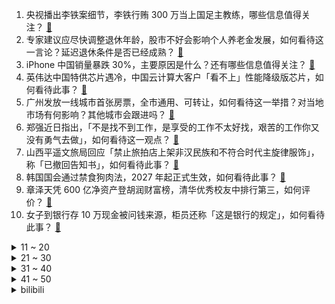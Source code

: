1. 央视播出李铁案细节，李铁行贿 300 万当上国足主教练，哪些信息值得关注？ [:link:](https://www.zhihu.com/question/638790259)
2. 专家建议应尽快调整退休年龄，股市不好会影响个人养老金发展，如何看待这一言论？延迟退休条件是否已经成熟？ [:link:](https://www.zhihu.com/question/638759007)
3. iPhone 中国销量暴跌 30%，主要原因是什么？还有哪些信息值得关注？ [:link:](https://www.zhihu.com/question/638701049)
4. 英伟达中国特供芯片遇冷，中国云计算大客户「看不上」性能降级版芯片，如何看待此事？ [:link:](https://www.zhihu.com/question/638603284)
5. 广州发放一线城市首张房票，全市通用、可转让，如何看待这一举措？对当地市场有何影响？其他城市会跟进吗？ [:link:](https://www.zhihu.com/question/638738197)
6. 郑强近日指出，「不是找不到工作，是享受的工作不太好找，艰苦的工作你又没有勇气去做」，如何看待这一观点？ [:link:](https://www.zhihu.com/question/638541282)
7. 山西平遥文旅局回应「禁止旅拍店上架非汉民族和不符合时代主旋律服饰」，称「已撤回告知书」，如何看待此事？ [:link:](https://www.zhihu.com/question/638698701)
8. 韩国国会通过禁食狗肉法，2027 年起正式生效，如何看待此事？ [:link:](https://www.zhihu.com/question/638749362)
9. 章泽天凭 600 亿净资产登胡润财富榜，清华优秀校友中排行第三，如何评价？ [:link:](https://www.zhihu.com/question/638704607)
10. 女子到银行存 10 万现金被问钱来源，柜员还称「这是银行的规定」，如何看待此事？ [:link:](https://www.zhihu.com/question/638579578)
<details>
<summary>11 ~ 20</summary>

11. 为何狙击手不能通过射击孔击中碉堡里的士兵？ [:link:](https://www.zhihu.com/question/497980764)
12. 李铁案细节公布，冲超奇迹全是假球，能赢也要花 1400 万买通对方，如何看待此事？ [:link:](https://www.zhihu.com/question/638790095)
13. 生成式 AI 的发展方向，应当是 Chat 还是 Agent？ [:link:](https://www.zhihu.com/question/637090848)
14. 文笔挑战，孤星伴残月，下句怎么接？ [:link:](https://www.zhihu.com/question/638692777)
15. 如何评价电视剧《繁花》大结局？ [:link:](https://www.zhihu.com/question/638781464)
16. 为什么猫都喜欢把东西从桌子上推下去？ [:link:](https://www.zhihu.com/question/363717987)
17. 央视播出李铁案细节，纪委工作人员透露，李铁带队两次升入中超，背后都是大量的假球，哪些信息值得关注？ [:link:](https://www.zhihu.com/question/638789613)
18. 哈尔滨的爆火和之前淄博的爆火有什么区别？ [:link:](https://www.zhihu.com/question/638308083)
19. 武装力量「二把手」美防长住 ICU 多日，白宫国会被曝不知情，为何延迟数天才发布消息？释放了哪些信号？ [:link:](https://www.zhihu.com/question/638603451)
20. 父母的教养方式是如何影响个体成人后的行为模式的？是否有办法调整？如何调整？ [:link:](https://www.zhihu.com/question/633249689)
</details>
<details>
<summary>21 ~ 30</summary>

21. 有喜欢三笘薫的吗，大家觉得他夏窗有没有可能登陆豪门？ [:link:](https://www.zhihu.com/question/638477987)
22. 6 人单独或共同奸淫不满 14 周岁幼女，均被判刑，如何从法律角度解读？ [:link:](https://www.zhihu.com/question/638709568)
23. 是什么导致了「原生家庭」的概念在当下被放大？原生家庭「创伤」属于 C-PTSD 吗？有什么区别？ [:link:](https://www.zhihu.com/question/633249761)
24. 哪些剃须刀适合作为新年礼物送给男友？ [:link:](https://www.zhihu.com/question/637072597)
25. 神经网络能否被严谨地解释为符号逻辑？ [:link:](https://www.zhihu.com/question/637090808)
26. 武汉长江大桥退休后，火车要怎么过江？ [:link:](https://www.zhihu.com/question/305242284)
27. 把十步一个的大药房换成十步一个的健身房，未来会更好吗? [:link:](https://www.zhihu.com/question/632589741)
28. 函数式语言流行不起来的原因是什么? [:link:](https://www.zhihu.com/question/607322116)
29. 2024 年春节，有什么健康好物值得纳入自己的「年货清单」？ [:link:](https://www.zhihu.com/question/637095247)
30. 为什么有人身处打压式家庭里还能自信起来? [:link:](https://www.zhihu.com/question/620407074)
</details>
<details>
<summary>31 ~ 40</summary>

31. 今年想要增力增肌，明年再入门拳击和MMA，希望所做的力量训练对未来的格斗能力有用，该怎么选择动作? [:link:](https://www.zhihu.com/question/635916849)
32. 分享一下你的年度猫片吧？ [:link:](https://www.zhihu.com/question/636480005)
33. 如果宜修在皇帝对纯元一见钟情提婚时受刺激流产死了or失去孩子时在雨中狂奔死了会怎么样？ [:link:](https://www.zhihu.com/question/638476026)
34. 有什么 C++ dll 防反编译和调试的方案？ [:link:](https://www.zhihu.com/question/638411497)
35. 2023 年民航亏损近 300 亿，2024 年定下「行业整体盈利」目标，哪些信息值得关注？ [:link:](https://www.zhihu.com/question/638724323)
36. 为何成熟稳定的成年人一回家就「原形毕露」？与原生家庭的相处模式总是回归「童年状态」正常吗？ [:link:](https://www.zhihu.com/question/633249705)
37. 日经 225 指数创 34 年以来收盘新高，报 33763.18 点，哪些信息值得关注？ [:link:](https://www.zhihu.com/question/638730067)
38. 为什么不能把独显级别的GPU做进CPU里？是技术不允许还是出于商业利益的考量？ [:link:](https://www.zhihu.com/question/638191572)
39. 哈兰德，姆巴佩，贝林厄姆如果三人同队，该怎么组队，才能更好的发挥他们三人的能力？ [:link:](https://www.zhihu.com/question/638319297)
40. 你对 2024 年的亚洲杯有何期待？ [:link:](https://www.zhihu.com/question/633577742)
</details>
<details>
<summary>41 ~ 50</summary>

41. 中国人因「盐吃多了」导致的死亡率位居全球第一，食盐摄入过多对身体有哪些危害？ [:link:](https://www.zhihu.com/question/638641243)
42. 如何用一张照片证明你来过贵州？ [:link:](https://www.zhihu.com/question/625302985)
43. 胖子减肥先练力量还是先有氧运动？ [:link:](https://www.zhihu.com/question/637520969)
44. 董宇辉新账号首播交易总额破亿，单场涨粉近三百万，带货排名远超东方甄选，如何看待这一成绩？ [:link:](https://www.zhihu.com/question/638843662)
45. 真主党高级指挥官遭以军空袭身亡，以防长称「我们可以把加沙复制到黎巴嫩」，释放了什么信号？ [:link:](https://www.zhihu.com/question/638707598)
46. 好兄弟喜欢打羽毛球，怎么送他合适的球拍？ [:link:](https://www.zhihu.com/question/637750112)
47. 不上健身房，跑步如何进行力量训练？ [:link:](https://www.zhihu.com/question/637790301)
48. 23-24 赛季 NBA太阳 111:138 快船，如何评价这场比赛？ [:link:](https://www.zhihu.com/question/638704686)
49. 为什么Trans on automatic control作为公认控制顶刊却无法进中科院分区一区? [:link:](https://www.zhihu.com/question/437362805)
50. 如何看待「解离感」？又如何减少和摆脱「解离感」呢? [:link:](https://www.zhihu.com/question/637650391)
</details><details>
<summary>bilibili</summary>

</details>